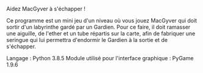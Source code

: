 Aidez MacGyver à s'échapper !

Ce programme est un mini jeu d'un niveau où vous jouez MacGyver qui doit sortir d'un labyrinthe gardé par un Gardien.
Pour ce faire, il doit ramasser une aiguille, de l'ether et un tube répartis sur la carte, afin de fabriquer une seringue qui lui permettra d'endormir le Gardien à la sortie et de s'échapper.

Langage : Python 3.8.5
Module utilisé pour l'interface graphique : PyGame 1.9.6




